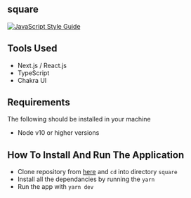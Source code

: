 ## square
[![JavaScript Style Guide](https://img.shields.io/badge/code_style-standard-brightgreen.svg)](https://standardjs.com)
## Tools Used
- Next.js / React.js
- TypeScript
- Chakra UI
## Requirements
The following should be installed in your machine
- Node v10 or higher versions

## How To Install And Run The Application
* Clone repository from [here]('https://github.com/Hector101/square.git') and `cd` into directory `square`
* Install all the dependancies by running the `yarn`
* Run the app with `yarn dev`
